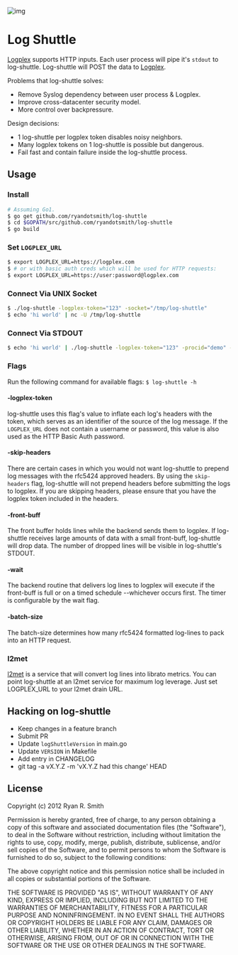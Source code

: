 ![img](http://f.cl.ly/items/3o1i1M3i250F1j0Y3r2O/Space-shuttle-Endeavour-008.jpeg)

# Log Shuttle

[Logplex](https://github.com/heroku/logplex) supports HTTP inputs. Each user process will pipe it's `stdout` to log-shuttle. Log-shuttle will POST the data to [Logplex](https://github.com/heroku/logplex).

Problems that log-shuttle solves:

* Remove Syslog dependency between user process & Logplex.
* Improve cross-datacenter security model.
* More control over backpressure.

Design decisions:

* 1 log-shuttle per logplex token disables noisy neighbors.
* Many logplex tokens on 1 log-shuttle is possible but dangerous.
* Fail fast and contain failure inside the log-shuttle process.

## Usage

### Install

```bash
# Assuming Go1.
$ go get github.com/ryandotsmith/log-shuttle
$ cd $GOPATH/src/github.com/ryandotsmith/log-shuttle
$ go build
```

### Set `LOGPLEX_URL`

```bash
$ export LOGPLEX_URL=https://logplex.com
$ # or with basic auth creds which will be used for HTTP requests:
$ export LOGPLEX_URL=https://user:password@logplex.com
```

### Connect Via UNIX Socket

```bash
$ ./log-shuttle -logplex-token="123" -socket="/tmp/log-shuttle"
$ echo 'hi world' | nc -U /tmp/log-shuttle
```

### Connect Via STDOUT

```bash
$ echo 'hi world' | ./log-shuttle -logplex-token="123" -procid="demo" -batch-size=1
```

### Flags

Run the following command for available flags: `$ log-shuttle -h`

#### -logplex-token

log-shuttle uses this flag's value to inflate each log's headers with the token, which serves as an identifier of the source of the log message. If the `LOGPLEX_URL` does not contain a username or password, this value is also used as the HTTP Basic Auth password.

#### -skip-headers

There are certain cases in which you would not want log-shuttle to prepend log messages with the rfc5424 approved headers. By using the `skip-headers` flag, log-shuttle will not prepend headers before submitting the logs to logplex. If you are skipping headers, please ensure that you have the logplex token included in the headers.

#### -front-buff

The front buffer holds lines while the backend sends them to logplex. If log-shuttle receives large amounts of data with a small front-buff, log-shuttle will drop data. The number of dropped lines will be visible in log-shuttle's STDOUT.

#### -wait

The backend routine that delivers log lines to logplex will execute if the front-buff is full or on a timed schedule --whichever occurs first. The timer is configurable by the wait flag.

#### -batch-size

The batch-size determines how many rfc5424 formatted log-lines to pack into an HTTP request.

### l2met

[l2met](https://github.com/ryandotsmith/l2met) is a service that will convert log lines into librato metrics. You can point log-shuttle at an l2met service for maximum log leverage. Just set LOGPLEX_URL to your l2met drain URL.

## Hacking on log-shuttle

* Keep changes in a feature branch
* Submit PR
* Update `logShuttleVersion` in main.go
* Update `VERSION` in Makefile
* Add entry in CHANGELOG
* git tag -a vX.Y.Z -m 'vX.Y.Z had this change' HEAD

## License

Copyright (c) 2012 Ryan R. Smith

Permission is hereby granted, free of charge, to any person obtaining a copy of this software and associated documentation files (the "Software"), to deal in the Software without restriction, including without limitation the rights to use, copy, modify, merge, publish, distribute, sublicense, and/or sell copies of the Software, and to permit persons to whom the Software is furnished to do so, subject to the following conditions:

The above copyright notice and this permission notice shall be included in all copies or substantial portions of the Software.

THE SOFTWARE IS PROVIDED "AS IS", WITHOUT WARRANTY OF ANY KIND, EXPRESS OR IMPLIED, INCLUDING BUT NOT LIMITED TO THE WARRANTIES OF MERCHANTABILITY, FITNESS FOR A PARTICULAR PURPOSE AND NONINFRINGEMENT. IN NO EVENT SHALL THE AUTHORS OR COPYRIGHT HOLDERS BE LIABLE FOR ANY CLAIM, DAMAGES OR OTHER LIABILITY, WHETHER IN AN ACTION OF CONTRACT, TORT OR OTHERWISE, ARISING FROM, OUT OF OR IN CONNECTION WITH THE SOFTWARE OR THE USE OR OTHER DEALINGS IN THE SOFTWARE.
